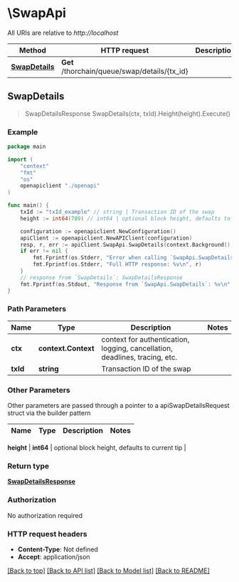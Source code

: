# \SwapApi

All URIs are relative to *http://localhost*

Method | HTTP request | Description
------------- | ------------- | -------------
[**SwapDetails**](SwapApi.md#SwapDetails) | **Get** /thorchain/queue/swap/details/{tx_id} | 



## SwapDetails

> SwapDetailsResponse SwapDetails(ctx, txId).Height(height).Execute()





### Example

```go
package main

import (
    "context"
    "fmt"
    "os"
    openapiclient "./openapi"
)

func main() {
    txId := "txId_example" // string | Transaction ID of the swap
    height := int64(789) // int64 | optional block height, defaults to current tip (optional)

    configuration := openapiclient.NewConfiguration()
    apiClient := openapiclient.NewAPIClient(configuration)
    resp, r, err := apiClient.SwapApi.SwapDetails(context.Background(), txId).Height(height).Execute()
    if err != nil {
        fmt.Fprintf(os.Stderr, "Error when calling `SwapApi.SwapDetails``: %v\n", err)
        fmt.Fprintf(os.Stderr, "Full HTTP response: %v\n", r)
    }
    // response from `SwapDetails`: SwapDetailsResponse
    fmt.Fprintf(os.Stdout, "Response from `SwapApi.SwapDetails`: %v\n", resp)
}
```

### Path Parameters


Name | Type | Description  | Notes
------------- | ------------- | ------------- | -------------
**ctx** | **context.Context** | context for authentication, logging, cancellation, deadlines, tracing, etc.
**txId** | **string** | Transaction ID of the swap | 

### Other Parameters

Other parameters are passed through a pointer to a apiSwapDetailsRequest struct via the builder pattern


Name | Type | Description  | Notes
------------- | ------------- | ------------- | -------------

 **height** | **int64** | optional block height, defaults to current tip | 

### Return type

[**SwapDetailsResponse**](SwapDetailsResponse.md)

### Authorization

No authorization required

### HTTP request headers

- **Content-Type**: Not defined
- **Accept**: application/json

[[Back to top]](#) [[Back to API list]](../README.md#documentation-for-api-endpoints)
[[Back to Model list]](../README.md#documentation-for-models)
[[Back to README]](../README.md)


